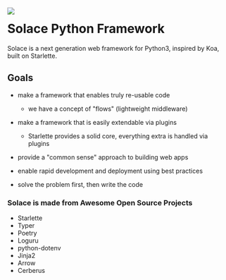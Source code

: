 <h1>
    <img src="assets/logo.png" style="max-width: 100px; vertical-align:middle; padding-bottom: 15px;">
    <br />
 Solace Python Framework
</h1>


Solace is a next generation web framework for Python3, inspired by Koa, built on Starlette.

## Goals

- make a framework that enables truly re-usable code
    - we have a concept of "flows" (lightweight middleware)
- make a framework that is easily extendable via plugins
    - Starlette provides a solid core, everything extra is handled via plugins

- provide a "common sense" approach to building web apps
- enable rapid development and deployment using best practices
- solve the problem first, then write the code

### Solace is made from Awesome Open Source Projects

- Starlette
- Typer
- Poetry
- Loguru
- python-dotenv
- Jinja2
- Arrow
- Cerberus
